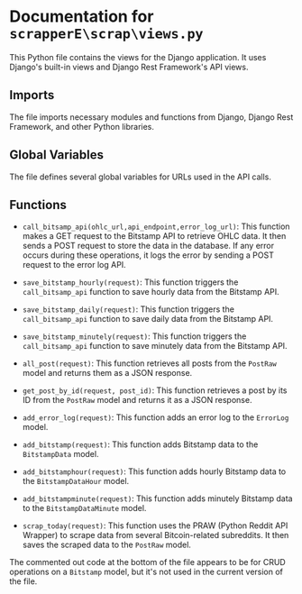 # Documentation for `scrapperE\scrap\views.py`

This Python file contains the views for the Django application. It uses Django's built-in views and Django Rest Framework's API views.

## Imports

The file imports necessary modules and functions from Django, Django Rest Framework, and other Python libraries.

## Global Variables

The file defines several global variables for URLs used in the API calls.

## Functions

- `call_bitsamp_api(ohlc_url,api_endpoint,error_log_url)`: This function makes a GET request to the Bitstamp API to retrieve OHLC data. It then sends a POST request to store the data in the database. If any error occurs during these operations, it logs the error by sending a POST request to the error log API.

- `save_bitstamp_hourly(request)`: This function triggers the `call_bitsamp_api` function to save hourly data from the Bitstamp API.

- `save_bitstamp_daily(request)`: This function triggers the `call_bitsamp_api` function to save daily data from the Bitstamp API.

- `save_bitstamp_minutely(request)`: This function triggers the `call_bitsamp_api` function to save minutely data from the Bitstamp API.

- `all_post(request)`: This function retrieves all posts from the `PostRaw` model and returns them as a JSON response.

- `get_post_by_id(request, post_id)`: This function retrieves a post by its ID from the `PostRaw` model and returns it as a JSON response.

- `add_error_log(request)`: This function adds an error log to the `ErrorLog` model.

- `add_bitstamp(request)`: This function adds Bitstamp data to the `BitstampData` model.

- `add_bitstamphour(request)`: This function adds hourly Bitstamp data to the `BitstampDataHour` model.

- `add_bitstampminute(request)`: This function adds minutely Bitstamp data to the `BitstampDataMinute` model.

- `scrap_today(request)`: This function uses the PRAW (Python Reddit API Wrapper) to scrape data from several Bitcoin-related subreddits. It then saves the scraped data to the `PostRaw` model.

The commented out code at the bottom of the file appears to be for CRUD operations on a `Bitstamp` model, but it's not used in the current version of the file.